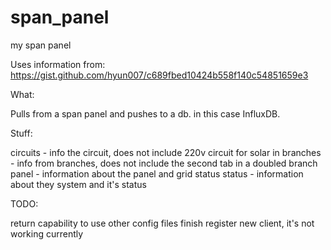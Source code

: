 # span_panel
my span panel

Uses information from:
https://gist.github.com/hyun007/c689fbed10424b558f140c54851659e3

What:

Pulls from a span panel and pushes to a db.  in this case InfluxDB.

Stuff:

circuits - info the circuit, does not include 220v circuit for solar in
branches - info from branches, does not include the second tab in a doubled branch
panel - information about the panel and grid status
status - information about they system and it's status

TODO:

return capability to use other config files
finish register new client, it's not working currently
